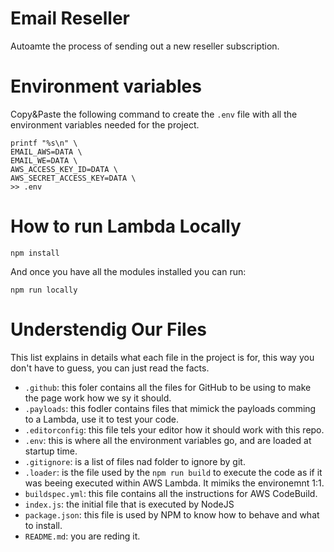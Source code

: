 # Email Reseller

Autoamte the process of sending out a new reseller subscription.

# Environment variables

Copy&Paste the following command to create the `.env` file with all the environment variables needed for the project.

```
printf "%s\n" \
EMAIL_AWS=DATA \
EMAIL_WE=DATA \
AWS_ACCESS_KEY_ID=DATA \
AWS_SECRET_ACCESS_KEY=DATA \
>> .env
```

# How to run Lambda Locally

```
npm install
```

And once you have all the modules installed you can run:

```
npm run locally
```

# Understendig Our Files

This list explains in details what each file in the project is for, this way you don't have to guess, you can just read the facts.

- `.github`: this foler contains all the files for GitHub to be using to make the page work how we sy it should.
- `.payloads`: this fodler contains files that mimick the payloads comming to a Lambda, use it to test your code.
- `.editorconfig`: this file tels your editor how it should work with this repo.
- `.env`: this is where all the environment variables go, and are loaded at startup time.
- `.gitignore`: is a list of files nad folder to ignore by git.
- `.loader`: is the file used by the `npm run build` to execute the code as if it was beeing executed within AWS Lambda. It mimiks the environemnt 1:1.
- `buildspec.yml`: this file contains all the instructions for AWS CodeBuild.
- `index.js`: the initial file that is executed by NodeJS
- `package.json`: this file is used by NPM to know how to behave and what to install.
- `README.md`: you are reding it.
